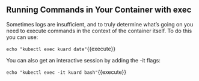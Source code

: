 ## Running Commands in Your Container with exec
Sometimes logs are insufficient, and to truly determine what’s going on you need to execute commands in the context of the container itself. To do this you can use:

`echo "kubectl exec kuard date"`{{execute}}

You can also get an interactive session by adding the -it flags:

`echo "kubectl exec -it kuard bash"`{{execute}}
